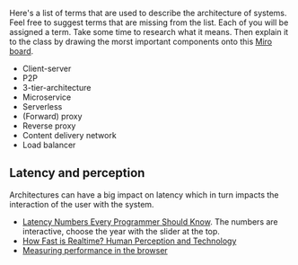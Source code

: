 Here's a list of terms that are used to describe the architecture of systems. Feel free to suggest terms that are missing from the list. Each of you will be assigned a term. Take some time to research what it means. Then explain it to the class by drawing the morst important components onto this [Miro board](https://miro.com/app/board/o9J_lXwd7Gw=/).

* Client-server
* P2P
* 3-tier-architecture
* Microservice
* Serverless
* (Forward) proxy
* Reverse proxy
* Content delivery network
* Load balancer

## Latency and perception
Architectures can have a big impact on latency which in turn impacts the interaction of the user with the system. 

* [Latency Numbers Every Programmer Should Know](https://colin-scott.github.io/personal_website/research/interactive_latency.html). The numbers are interactive, choose the year with the slider at the top.
* [How Fast is Realtime? Human Perception and Technology](https://www.pubnub.com/blog/how-fast-is-realtime-human-perception-and-technology/)
* [Measuring performance in the browser](https://developer.mozilla.org/en-US/docs/Web/API/Performance/now)